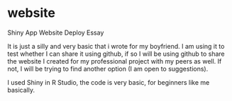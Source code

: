 # website
Shiny App Website Deploy Essay

It is just a silly and very basic that i wrote for my boyfriend. I am using it to test whether I can share it using github, if so I will be using github to share the website I created for my professional project with my peers as well. If not, I will be trying to find another option (I am open to suggestions). 

I used Shiny in R Studio, the code is very basic, for beginners like me basically.
